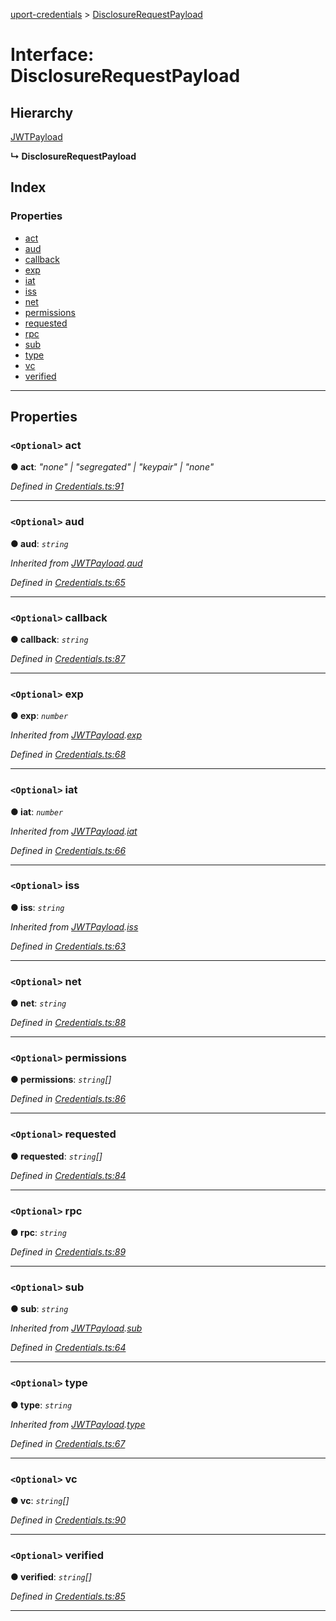 [uport-credentials](../README.md) > [DisclosureRequestPayload](../interfaces/disclosurerequestpayload.md)

# Interface: DisclosureRequestPayload

## Hierarchy

 [JWTPayload](jwtpayload.md)

**↳ DisclosureRequestPayload**

## Index

### Properties

* [act](disclosurerequestpayload.md#act)
* [aud](disclosurerequestpayload.md#aud)
* [callback](disclosurerequestpayload.md#callback)
* [exp](disclosurerequestpayload.md#exp)
* [iat](disclosurerequestpayload.md#iat)
* [iss](disclosurerequestpayload.md#iss)
* [net](disclosurerequestpayload.md#net)
* [permissions](disclosurerequestpayload.md#permissions)
* [requested](disclosurerequestpayload.md#requested)
* [rpc](disclosurerequestpayload.md#rpc)
* [sub](disclosurerequestpayload.md#sub)
* [type](disclosurerequestpayload.md#type)
* [vc](disclosurerequestpayload.md#vc)
* [verified](disclosurerequestpayload.md#verified)

---

## Properties

<a id="act"></a>

### `<Optional>` act

**● act**: *"none" \| "segregated" \| "keypair" \| "none"*

*Defined in [Credentials.ts:91](https://github.com/uport-project/uport-credentials/blob/c498e74/src/Credentials.ts#L91)*

___
<a id="aud"></a>

### `<Optional>` aud

**● aud**: *`string`*

*Inherited from [JWTPayload](jwtpayload.md).[aud](jwtpayload.md#aud)*

*Defined in [Credentials.ts:65](https://github.com/uport-project/uport-credentials/blob/c498e74/src/Credentials.ts#L65)*

___
<a id="callback"></a>

### `<Optional>` callback

**● callback**: *`string`*

*Defined in [Credentials.ts:87](https://github.com/uport-project/uport-credentials/blob/c498e74/src/Credentials.ts#L87)*

___
<a id="exp"></a>

### `<Optional>` exp

**● exp**: *`number`*

*Inherited from [JWTPayload](jwtpayload.md).[exp](jwtpayload.md#exp)*

*Defined in [Credentials.ts:68](https://github.com/uport-project/uport-credentials/blob/c498e74/src/Credentials.ts#L68)*

___
<a id="iat"></a>

### `<Optional>` iat

**● iat**: *`number`*

*Inherited from [JWTPayload](jwtpayload.md).[iat](jwtpayload.md#iat)*

*Defined in [Credentials.ts:66](https://github.com/uport-project/uport-credentials/blob/c498e74/src/Credentials.ts#L66)*

___
<a id="iss"></a>

### `<Optional>` iss

**● iss**: *`string`*

*Inherited from [JWTPayload](jwtpayload.md).[iss](jwtpayload.md#iss)*

*Defined in [Credentials.ts:63](https://github.com/uport-project/uport-credentials/blob/c498e74/src/Credentials.ts#L63)*

___
<a id="net"></a>

### `<Optional>` net

**● net**: *`string`*

*Defined in [Credentials.ts:88](https://github.com/uport-project/uport-credentials/blob/c498e74/src/Credentials.ts#L88)*

___
<a id="permissions"></a>

### `<Optional>` permissions

**● permissions**: *`string`[]*

*Defined in [Credentials.ts:86](https://github.com/uport-project/uport-credentials/blob/c498e74/src/Credentials.ts#L86)*

___
<a id="requested"></a>

### `<Optional>` requested

**● requested**: *`string`[]*

*Defined in [Credentials.ts:84](https://github.com/uport-project/uport-credentials/blob/c498e74/src/Credentials.ts#L84)*

___
<a id="rpc"></a>

### `<Optional>` rpc

**● rpc**: *`string`*

*Defined in [Credentials.ts:89](https://github.com/uport-project/uport-credentials/blob/c498e74/src/Credentials.ts#L89)*

___
<a id="sub"></a>

### `<Optional>` sub

**● sub**: *`string`*

*Inherited from [JWTPayload](jwtpayload.md).[sub](jwtpayload.md#sub)*

*Defined in [Credentials.ts:64](https://github.com/uport-project/uport-credentials/blob/c498e74/src/Credentials.ts#L64)*

___
<a id="type"></a>

### `<Optional>` type

**● type**: *`string`*

*Inherited from [JWTPayload](jwtpayload.md).[type](jwtpayload.md#type)*

*Defined in [Credentials.ts:67](https://github.com/uport-project/uport-credentials/blob/c498e74/src/Credentials.ts#L67)*

___
<a id="vc"></a>

### `<Optional>` vc

**● vc**: *`string`[]*

*Defined in [Credentials.ts:90](https://github.com/uport-project/uport-credentials/blob/c498e74/src/Credentials.ts#L90)*

___
<a id="verified"></a>

### `<Optional>` verified

**● verified**: *`string`[]*

*Defined in [Credentials.ts:85](https://github.com/uport-project/uport-credentials/blob/c498e74/src/Credentials.ts#L85)*

___

